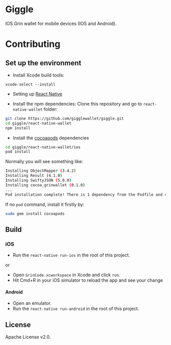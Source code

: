# Giggle 
IOS Grin wallet for mobile devices (IOS and Android).

# Contributing

## Set up the environment

- Install Xcode build tools:

`xcode-select --install`

- Setting up [React Native](https://facebook.github.io/react-native/docs/getting-started.html)

- Install the npm dependencies:
Clone this repository and go to `react-native-wallet` folder:
```sh
git clone https://github.com/gigglewallet/giggle.git
cd giggle/react-native-wallet
npm install

```

- Install the [cocoapods](https://cocoapods.org/) dependencies
```sh
cd giggle/react-native-wallet/ios
pod install
```

Normally you will see something like:
```sh
Installing ObjectMapper (3.4.2)
Installing Result (4.1.0)
Installing SwiftyJSON (5.0.0)
Installing cocoa_grinwallet (0.1.0)
...
Pod installation complete! There is 1 dependency from the Podfile and 4 total pods installed.
```

If no `pod` command, install it firstly by:
```sh
sudo gem install cocoapods
``` 


## Build

### iOS
- Run the `react-native run-ios` in the root of this project.

or

- Open `GrinCode.xcworkspace` in Xcode and click `run`.
- Hit Cmd+R in your iOS simulator to reload the app and see your change

#### Android
- Open an emulator. 
- Run the `react-native run-android` in the root of this project.


## License

Apache License v2.0.


